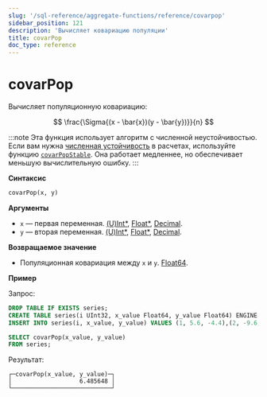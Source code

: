 ```yaml
---
slug: '/sql-reference/aggregate-functions/reference/covarpop'
sidebar_position: 121
description: 'Вычисляет ковариацию популяции'
title: covarPop
doc_type: reference
---
```

# covarPop

Вычисляет популяционную ковариацию:

$$
\frac{\Sigma{(x - \bar{x})(y - \bar{y})}}{n}
$$

:::note
Эта функция использует алгоритм с численной неустойчивостью. Если вам нужна [численная устойчивость](https://en.wikipedia.org/wiki/Numerical_stability) в расчетах, используйте функцию [`covarPopStable`](../reference/covarpopstable.md). Она работает медленнее, но обеспечивает меньшую вычислительную ошибку.
:::

**Синтаксис**

```sql
covarPop(x, y)
```

**Аргументы**

- `x` — первая переменная. [(U)Int*](../../data-types/int-uint.md), [Float*](../../data-types/float.md), [Decimal](../../data-types/decimal.md).
- `y` — вторая переменная. [(U)Int*](../../data-types/int-uint.md), [Float*](../../data-types/float.md), [Decimal](../../data-types/decimal.md).

**Возвращаемое значение**

- Популяционная ковариация между `x` и `y`. [Float64](../../data-types/float.md).

**Пример**

Запрос:

```sql
DROP TABLE IF EXISTS series;
CREATE TABLE series(i UInt32, x_value Float64, y_value Float64) ENGINE = Memory;
INSERT INTO series(i, x_value, y_value) VALUES (1, 5.6, -4.4),(2, -9.6, 3),(3, -1.3, -4),(4, 5.3, 9.7),(5, 4.4, 0.037),(6, -8.6, -7.8),(7, 5.1, 9.3),(8, 7.9, -3.6),(9, -8.2, 0.62),(10, -3, 7.3);
```

```sql
SELECT covarPop(x_value, y_value)
FROM series;
```

Результат:

```reference
┌─covarPop(x_value, y_value)─┐
│                   6.485648 │
└────────────────────────────┘
```